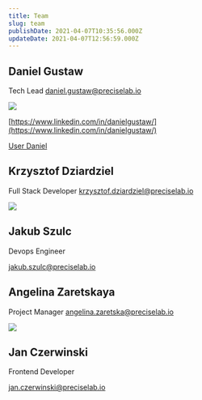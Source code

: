 ```yaml
---
title: Team
slug: team
publishDate: 2021-04-07T10:35:56.000Z
updateDate: 2021-04-07T12:56:59.000Z
---
```


## Daniel Gustaw

Tech Lead
[daniel.gustaw@preciselab.io](mailto:daniel.gustaw@preciselab.io)

![](http://localhost:8484/acf824d8-400e-430e-90d0-a55343e891bd.avif)

[https://www.linkedin.com/in/danielgustaw/](https://www.linkedin.com/in/danielgustaw/)

[User Daniel](https://stackoverflow.com/users/6398044/daniel)

## Krzysztof Dziardziel

Full Stack Developer
[krzysztof.dziardziel@preciselab.io](mailto:krzysztof.dziardziel@preciselab.io)

![](http://localhost:8484/07a15f19-14ae-4c48-a090-f661d206ee03.avif)

## Jakub Szulc

Devops Engineer

jakub.szulc@preciselab.io

## Angelina Zaretskaya

Project Manager
[angelina.zaretska@preciselab.io](mailto:angelina.zaretska@preciselab.io)

![](http://localhost:8484/1f786300-b099-498f-a187-5592dfe72de0.avif)

## Jan Czerwinski

Frontend Developer

jan.czerwinski@preciselab.io
